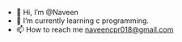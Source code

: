 - 👋 Hi, I’m @Naveen
- 🌱 I’m currently learning c programming.
- 📫 How to reach me naveencpr018@gmail.com

<!---
Naveencpr18/Naveencpr18 is a ✨ special ✨ repository because its `README.md` (this file) appears on your GitHub profile.
You can click the Preview link to take a look at your changes.
--->
